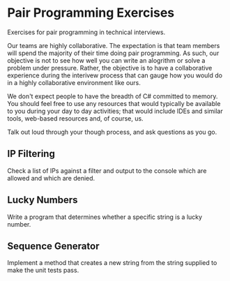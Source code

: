 Pair Programming Exercises
==========================

Exercises for pair programming in technical interviews.

Our teams are highly collaborative. The expectation is that team members will spend the majority of their time doing pair programming. As such, our objective is not to see how well you can write an alogrithm or solve a problem under pressure. Rather, the objective is to have a collaborative experience during the interivew process that can gauge how you would do in a highly collaborative environment like ours.

We don't expect people to have the breadth of C# committed to memory. You should feel free to use any resources that would typically be available to you during your day to day activities; that would include IDEs and similar tools, web-based resources and, of course, us.

Talk out loud through your though process, and ask questions as you go.

## IP Filtering

Check a list of IPs against a filter and output to the console which are allowed and which are denied.

## Lucky Numbers

Write a program that determines whether a specific string is a lucky number.

## Sequence Generator

Implement a method that creates a new string from the string supplied to make the unit tests pass.
